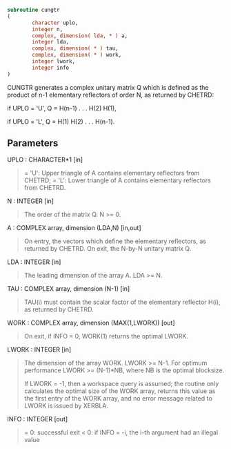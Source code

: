 ```fortran
subroutine cungtr
(
        character uplo,
        integer n,
        complex, dimension( lda, * ) a,
        integer lda,
        complex, dimension( * ) tau,
        complex, dimension( * ) work,
        integer lwork,
        integer info
)
```

CUNGTR generates a complex unitary matrix Q which is defined as the
product of n-1 elementary reflectors of order N, as returned by
CHETRD:

if UPLO = 'U', Q = H(n-1) . . . H(2) H(1),

if UPLO = 'L', Q = H(1) H(2) . . . H(n-1).

## Parameters
UPLO : CHARACTER*1 [in]
> = 'U': Upper triangle of A contains elementary reflectors
> from CHETRD;
> = 'L': Lower triangle of A contains elementary reflectors
> from CHETRD.

N : INTEGER [in]
> The order of the matrix Q. N >= 0.

A : COMPLEX array, dimension (LDA,N) [in,out]
> On entry, the vectors which define the elementary reflectors,
> as returned by CHETRD.
> On exit, the N-by-N unitary matrix Q.

LDA : INTEGER [in]
> The leading dimension of the array A. LDA >= N.

TAU : COMPLEX array, dimension (N-1) [in]
> TAU(i) must contain the scalar factor of the elementary
> reflector H(i), as returned by CHETRD.

WORK : COMPLEX array, dimension (MAX(1,LWORK)) [out]
> On exit, if INFO = 0, WORK(1) returns the optimal LWORK.

LWORK : INTEGER [in]
> The dimension of the array WORK. LWORK >= N-1.
> For optimum performance LWORK >= (N-1)*NB, where NB is
> the optimal blocksize.
> 
> If LWORK = -1, then a workspace query is assumed; the routine
> only calculates the optimal size of the WORK array, returns
> this value as the first entry of the WORK array, and no error
> message related to LWORK is issued by XERBLA.

INFO : INTEGER [out]
> = 0:  successful exit
> < 0:  if INFO = -i, the i-th argument had an illegal value
